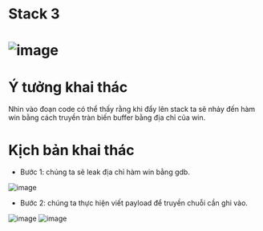 # Stack 3

# ![image](https://user-images.githubusercontent.com/91616280/188245443-57424efc-04bd-43ec-8966-9c3c76ce100f.png)

# Ý tưởng khai thác
Nhìn vào đoạn code có thể thấy rằng khi đẩy lên stack ta sẽ nhảy đến hàm win bằng cách truyền tràn biến buffer bằng địa chỉ của win.

# Kịch bản khai thác

- Bước 1: chúng ta sẽ leak địa chỉ hàm win bằng gdb.

 ![image](https://user-images.githubusercontent.com/91616280/188245479-001f68c1-0068-43dd-bdf0-3d60103c4c86.png)

- Bước 2: chúng ta thực hiện viết payload để truyền chuỗi cần ghi vào.

 ![image](https://user-images.githubusercontent.com/91616280/188245504-fe5416b3-ae74-4186-9a62-9c46faa11c54.png)
 ![image](https://user-images.githubusercontent.com/91616280/188245536-7ccab220-19fd-4a74-a11a-02da779d86c0.png)

